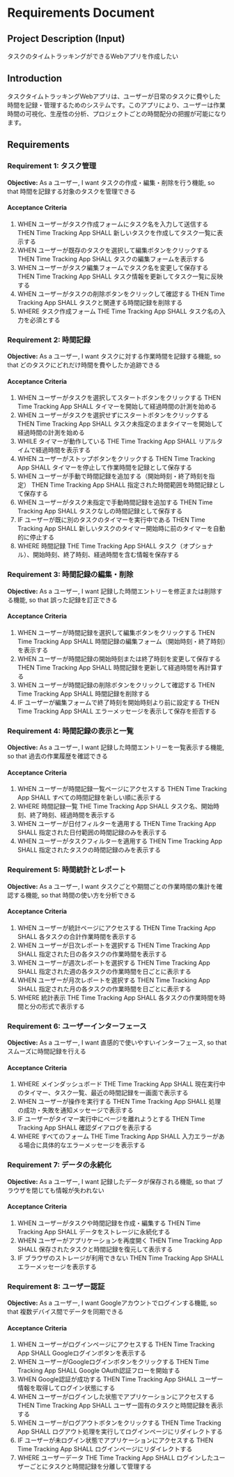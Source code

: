 # Requirements Document

## Project Description (Input)
タスクのタイムトラッキングができるWebアプリを作成したい

## Introduction
タスクタイムトラッキングWebアプリは、ユーザーが日常のタスクに費やした時間を記録・管理するためのシステムです。このアプリにより、ユーザーは作業時間の可視化、生産性の分析、プロジェクトごとの時間配分の把握が可能になります。

## Requirements

### Requirement 1: タスク管理
**Objective:** As a ユーザー, I want タスクの作成・編集・削除を行う機能, so that 時間を記録する対象のタスクを管理できる

#### Acceptance Criteria

1. WHEN ユーザーがタスク作成フォームにタスク名を入力して送信する THEN Time Tracking App SHALL 新しいタスクを作成してタスク一覧に表示する
2. WHEN ユーザーが既存のタスクを選択して編集ボタンをクリックする THEN Time Tracking App SHALL タスクの編集フォームを表示する
3. WHEN ユーザーがタスク編集フォームでタスク名を変更して保存する THEN Time Tracking App SHALL タスク情報を更新してタスク一覧に反映する
4. WHEN ユーザーがタスクの削除ボタンをクリックして確認する THEN Time Tracking App SHALL タスクと関連する時間記録を削除する
5. WHERE タスク作成フォーム THE Time Tracking App SHALL タスク名の入力を必須とする

### Requirement 2: 時間記録
**Objective:** As a ユーザー, I want タスクに対する作業時間を記録する機能, so that どのタスクにどれだけ時間を費やしたか追跡できる

#### Acceptance Criteria

1. WHEN ユーザーがタスクを選択してスタートボタンをクリックする THEN Time Tracking App SHALL タイマーを開始して経過時間の計測を始める
2. WHEN ユーザーがタスクを選択せずにスタートボタンをクリックする THEN Time Tracking App SHALL タスク未指定のままタイマーを開始して経過時間の計測を始める
3. WHILE タイマーが動作している THE Time Tracking App SHALL リアルタイムで経過時間を表示する
4. WHEN ユーザーがストップボタンをクリックする THEN Time Tracking App SHALL タイマーを停止して作業時間を記録として保存する
5. WHEN ユーザーが手動で時間記録を追加する（開始時刻・終了時刻を指定） THEN Time Tracking App SHALL 指定された時間範囲を時間記録として保存する
6. WHEN ユーザーがタスク未指定で手動時間記録を追加する THEN Time Tracking App SHALL タスクなしの時間記録として保存する
7. IF ユーザーが既に別のタスクのタイマーを実行中である THEN Time Tracking App SHALL 新しいタスクのタイマー開始時に前のタイマーを自動的に停止する
8. WHERE 時間記録 THE Time Tracking App SHALL タスク（オプショナル）、開始時刻、終了時刻、経過時間を含む情報を保存する

### Requirement 3: 時間記録の編集・削除
**Objective:** As a ユーザー, I want 記録した時間エントリーを修正または削除する機能, so that 誤った記録を訂正できる

#### Acceptance Criteria

1. WHEN ユーザーが時間記録を選択して編集ボタンをクリックする THEN Time Tracking App SHALL 時間記録の編集フォーム（開始時刻・終了時刻）を表示する
2. WHEN ユーザーが時間記録の開始時刻または終了時刻を変更して保存する THEN Time Tracking App SHALL 時間記録を更新して経過時間を再計算する
3. WHEN ユーザーが時間記録の削除ボタンをクリックして確認する THEN Time Tracking App SHALL 時間記録を削除する
4. IF ユーザーが編集フォームで終了時刻を開始時刻より前に設定する THEN Time Tracking App SHALL エラーメッセージを表示して保存を拒否する

### Requirement 4: 時間記録の表示と一覧
**Objective:** As a ユーザー, I want 記録した時間エントリーを一覧表示する機能, so that 過去の作業履歴を確認できる

#### Acceptance Criteria

1. WHEN ユーザーが時間記録一覧ページにアクセスする THEN Time Tracking App SHALL すべての時間記録を新しい順に表示する
2. WHERE 時間記録一覧 THE Time Tracking App SHALL タスク名、開始時刻、終了時刻、経過時間を表示する
3. WHEN ユーザーが日付フィルターを適用する THEN Time Tracking App SHALL 指定された日付範囲の時間記録のみを表示する
4. WHEN ユーザーがタスクフィルターを適用する THEN Time Tracking App SHALL 指定されたタスクの時間記録のみを表示する

### Requirement 5: 時間統計とレポート
**Objective:** As a ユーザー, I want タスクごとや期間ごとの作業時間の集計を確認する機能, so that 時間の使い方を分析できる

#### Acceptance Criteria

1. WHEN ユーザーが統計ページにアクセスする THEN Time Tracking App SHALL 各タスクの合計作業時間を表示する
2. WHEN ユーザーが日次レポートを選択する THEN Time Tracking App SHALL 指定された日の各タスクの作業時間を表示する
3. WHEN ユーザーが週次レポートを選択する THEN Time Tracking App SHALL 指定された週の各タスクの作業時間を日ごとに表示する
4. WHEN ユーザーが月次レポートを選択する THEN Time Tracking App SHALL 指定された月の各タスクの作業時間を日ごとに表示する
5. WHERE 統計表示 THE Time Tracking App SHALL 各タスクの作業時間を時間と分の形式で表示する

### Requirement 6: ユーザーインターフェース
**Objective:** As a ユーザー, I want 直感的で使いやすいインターフェース, so that スムーズに時間記録を行える

#### Acceptance Criteria

1. WHERE メインダッシュボード THE Time Tracking App SHALL 現在実行中のタイマー、タスク一覧、最近の時間記録を一画面で表示する
2. WHEN ユーザーが操作を実行する THEN Time Tracking App SHALL 処理の成功・失敗を通知メッセージで表示する
3. IF ユーザーがタイマー実行中にページを離れようとする THEN Time Tracking App SHALL 確認ダイアログを表示する
4. WHERE すべてのフォーム THE Time Tracking App SHALL 入力エラーがある場合に具体的なエラーメッセージを表示する

### Requirement 7: データの永続化
**Objective:** As a ユーザー, I want 記録したデータが保存される機能, so that ブラウザを閉じても情報が失われない

#### Acceptance Criteria

1. WHEN ユーザーがタスクや時間記録を作成・編集する THEN Time Tracking App SHALL データをストレージに永続化する
2. WHEN ユーザーがアプリケーションを再度開く THEN Time Tracking App SHALL 保存されたタスクと時間記録を復元して表示する
3. IF ブラウザのストレージが利用できない THEN Time Tracking App SHALL エラーメッセージを表示する

### Requirement 8: ユーザー認証
**Objective:** As a ユーザー, I want Googleアカウントでログインする機能, so that 複数デバイス間でデータを同期できる

#### Acceptance Criteria

1. WHEN ユーザーがログインページにアクセスする THEN Time Tracking App SHALL Googleログインボタンを表示する
2. WHEN ユーザーがGoogleログインボタンをクリックする THEN Time Tracking App SHALL Google OAuth認証フローを開始する
3. WHEN Google認証が成功する THEN Time Tracking App SHALL ユーザー情報を取得してログイン状態にする
4. WHEN ユーザーがログインした状態でアプリケーションにアクセスする THEN Time Tracking App SHALL ユーザー固有のタスクと時間記録を表示する
5. WHEN ユーザーがログアウトボタンをクリックする THEN Time Tracking App SHALL ログアウト処理を実行してログインページにリダイレクトする
6. IF ユーザーが未ログイン状態でアプリケーションにアクセスする THEN Time Tracking App SHALL ログインページにリダイレクトする
7. WHERE ユーザーデータ THE Time Tracking App SHALL ログインしたユーザーごとにタスクと時間記録を分離して管理する
